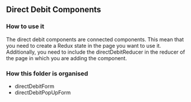 ## Direct Debit Components

### How to use it

The direct debit components are connected components. This mean that you need to create a Redux state in
the page you want to use it. Additionally, you need to include the directDebitReducer in the reducer of the page
in which you are adding the component.

### How this folder is organised

-   directDebitForm
-   directDebitPopUpForm
